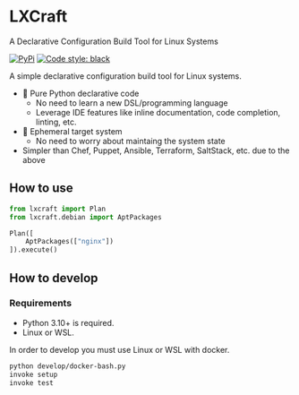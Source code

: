 # LXCraft

A Declarative Configuration Build Tool for Linux Systems

[![PyPi](https://img.shields.io/pypi/v/lxcraft.svg?style=flat-square)](https://pypi.python.org/pypi/lxcraft)
[![Code style: black](https://img.shields.io/badge/code%20style-black-000000.svg?style=flat-square)](https://github.com/ambv/black)

A simple declarative configuration build tool for Linux systems.

- 🐍 Pure Python declarative code
    - No need to learn a new DSL/programming language
    - Leverage IDE features like inline documentation, code completion, linting, etc.
- 📏 Ephemeral target system
    - No need to worry about maintaing the system state
- Simpler than Chef, Puppet, Ansible, Terraform, SaltStack, etc. due to the above


## How to use
```python
from lxcraft import Plan
from lxcraft.debian import AptPackages

Plan([
    AptPackages(["nginx"])
]).execute()
```

## How to develop

### Requirements

- Python 3.10+ is required.
- Linux or WSL.

In order to develop you must use Linux or WSL with docker.

```sh
python develop/docker-bash.py
invoke setup
invoke test
```
